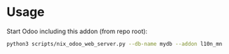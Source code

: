 # Usage

Start Odoo including this addon (from repo root):

```bash
python3 scripts/nix_odoo_web_server.py --db-name mydb --addon l10n_mn
```
